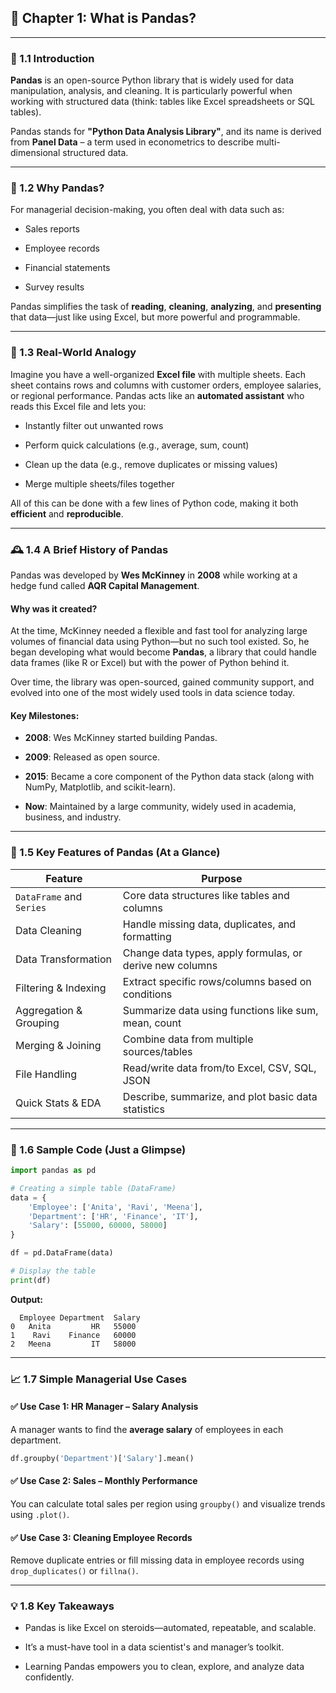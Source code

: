 

## 🧩 Chapter 1: What is Pandas?

---

### 🧠 1.1 Introduction

**Pandas** is an open-source Python library that is widely used for data manipulation, analysis, and cleaning. It is particularly powerful when working with structured data (think: tables like Excel spreadsheets or SQL tables).

Pandas stands for **"Python Data Analysis Library"**, and its name is derived from **Panel Data** – a term used in econometrics to describe multi-dimensional structured data.

---

### 🎯 1.2 Why Pandas?

For managerial decision-making, you often deal with data such as:

- Sales reports

- Employee records

- Financial statements

- Survey results

Pandas simplifies the task of **reading**, **cleaning**, **analyzing**, and **presenting** that data—just like using Excel, but more powerful and programmable.

---

### 🔄 1.3 Real-World Analogy

Imagine you have a well-organized **Excel file** with multiple sheets. Each sheet contains rows and columns with customer orders, employee salaries, or regional performance. Pandas acts like an **automated assistant** who reads this Excel file and lets you:

- Instantly filter out unwanted rows

- Perform quick calculations (e.g., average, sum, count)

- Clean up the data (e.g., remove duplicates or missing values)

- Merge multiple sheets/files together

All of this can be done with a few lines of Python code, making it both **efficient** and **reproducible**.

---

### 🕰️ 1.4 A Brief History of Pandas

Pandas was developed by **Wes McKinney** in **2008** while working at a hedge fund called **AQR Capital Management**.

#### Why was it created?

At the time, McKinney needed a flexible and fast tool for analyzing large volumes of financial data using Python—but no such tool existed. So, he began developing what would become **Pandas**, a library that could handle data frames (like R or Excel) but with the power of Python behind it.

Over time, the library was open-sourced, gained community support, and evolved into one of the most widely used tools in data science today.

#### Key Milestones:

- **2008**: Wes McKinney started building Pandas.

- **2009**: Released as open source.

- **2015**: Became a core component of the Python data stack (along with NumPy, Matplotlib, and scikit-learn).

- **Now**: Maintained by a large community, widely used in academia, business, and industry.

---

### 🔧 1.5 Key Features of Pandas (At a Glance)

| Feature                  | Purpose                                                  |
| ------------------------ | -------------------------------------------------------- |
| `DataFrame` and `Series` | Core data structures like tables and columns             |
| Data Cleaning            | Handle missing data, duplicates, and formatting          |
| Data Transformation      | Change data types, apply formulas, or derive new columns |
| Filtering & Indexing     | Extract specific rows/columns based on conditions        |
| Aggregation & Grouping   | Summarize data using functions like sum, mean, count     |
| Merging & Joining        | Combine data from multiple sources/tables                |
| File Handling            | Read/write data from/to Excel, CSV, SQL, JSON            |
| Quick Stats & EDA        | Describe, summarize, and plot basic data statistics      |

---

### 🧰 1.6 Sample Code (Just a Glimpse)

```python
import pandas as pd

# Creating a simple table (DataFrame)
data = {
    'Employee': ['Anita', 'Ravi', 'Meena'],
    'Department': ['HR', 'Finance', 'IT'],
    'Salary': [55000, 60000, 58000]
}

df = pd.DataFrame(data)

# Display the table
print(df)
```

**Output:**

```
  Employee Department  Salary
0   Anita         HR   55000
1    Ravi    Finance   60000
2   Meena         IT   58000
```

---

### 📈 1.7 Simple Managerial Use Cases

#### ✅ Use Case 1: HR Manager – Salary Analysis

A manager wants to find the **average salary** of employees in each department.

```python
df.groupby('Department')['Salary'].mean()
```

#### ✅ Use Case 2: Sales – Monthly Performance

You can calculate total sales per region using `groupby()` and visualize trends using `.plot()`.

#### ✅ Use Case 3: Cleaning Employee Records

Remove duplicate entries or fill missing data in employee records using `drop_duplicates()` or `fillna()`.

---

### 💡 1.8 Key Takeaways

- Pandas is like Excel on steroids—automated, repeatable, and scalable.

- It’s a must-have tool in a data scientist's and manager’s toolkit.

- Learning Pandas empowers you to clean, explore, and analyze data confidently.


